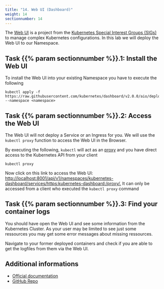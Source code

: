 ```yaml
---
title: "14. Web UI (Dashboard)"
weight: 14
sectionnumber: 14
---
```



The [Web UI](https://kubernetes.io/docs/tasks/access-application-cluster/web-ui-dashboard/) is a project from the [Kubernetes Special Interest Groups (SIGs)](https://kubernetes.io/community/) to manage complex Kubernetes configurations.
In this lab we will deploy the Web UI to our Namespace.


## Task {{% param sectionnumber %}}.1: Install the Web UI

To install the Web UI into your existing Namespace you have to execute the following 

```
kubectl apply -f https://raw.githubusercontent.com/kubernetes/dashboard/v2.0.0/aio/deploy/recommended.yaml --namespace <namespace>
```

## Task {{% param sectionnumber %}}.2: Access the Web UI

The Web UI will not deploy a Service or an Ingress for you.
We will use the `kubectl proxy` function to access the Web UI in the Browser.

By executing the following, `kubectl` will act as an [proxy](https://en.wikipedia.org/wiki/Proxy_server) and you have direct access to the Kubernetes API from your client

```
kubectl proxy
```

Now click on this link to access the Web UI: <http://localhost:8001/api/v1/namespaces/kubernetes-dashboard/services/https:kubernetes-dashboard:/proxy/.>
It can only be accessed from a client who executed the `kubectl proxy` command

## Task {{% param sectionnumber %}}.3: Find your container logs

You should have open the Web UI and see some information from the Kubernetes Cluster. As your user may be limited to see just some ressources you may get some error messages about missing ressources.

Navigate to your former deployed containers and check if you are able to get the logfiles from them via the Web UI.

## Additional informations

* [Official documentation](https://kubernetes.io/docs/tasks/access-application-cluster/web-ui-dashboard/#using-dashboard)
* [GitHub Repo](https://github.com/kubernetes/dashboard)
